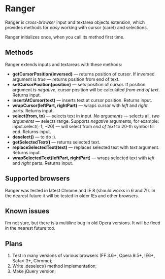 # Ranger

Ranger is _cross-browser_ input and textarea objects extension, which provides methods for _easy_ working with cursor (caret) and selections.

Ranger initializes once, when you call its method first time.

## Methods

Ranger extends inputs and textareas with these methods:

- **getCursorPosition(inversed)** — returns position of cursor. If inversed argument is _true_ — returns position from end of text.
- **setCursorPosition(position)** — sets position of cursor. If position argument is _negative_, cursor position will be calculated _from end of text_. Returns input.
- **insertAtCursor(text)** — inserts text at cursor position. Returns input.
- **wrapCursor(leftPart, rightPart)** — wraps cursor with _left_ and _right_ parts. Returns input.
- **select(from, to)** — selects text in input. _No arguments_ — selects all, _two arguments_ — selects range. Supports _negative_ arguments, for example: input.select(−1, −20) — will select from _end of text_ to 20-th symbol till end. Returns input.
- **deselect()** — to do :).
- **getSelectedText()** — returns selected text.
- **replaceSelectedText(text)** — replaces selected text with _text_ argument. Returns input.
- **wrapSelectedText(leftPart, rightPart)** — wraps selected text with _left_ and _right_ parts. Returns input.

## Supported browsers

Ranger was tested in latest Chrome and IE 8 (should works in 6 and 7!). In the nearest future it will be tested in older IEs and other browsers.

## Known issues

I’m not sure, but there is a multiline bug in old Opera versions. It will be fixed in the nearest future too.

## Plans

1. Test in many versions of various browsers (FF 3.6+, Opera 9.5+, IE6+, Safari 3+, Chrome);
2. Write .deselect() method implementation;
3. Make jQuery version;
